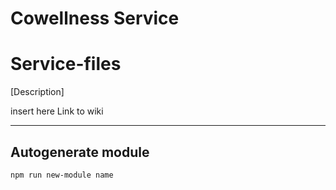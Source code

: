 # Cowellness Service

# Service-files

[Description]

insert here Link to wiki

---

## Autogenerate module

`npm run new-module name`